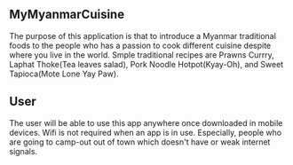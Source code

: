 MyMyanmarCuisine		
-	
The purpose of this application is that to introduce a Myanmar traditional foods to the people who has a passion to cook different cuisine despite where you live in the world. Smple traditional recipes are Prawns Currry, Laphat Thoke(Tea leaves salad), Pork Noodle Hotpot(Kyay-Oh), and Sweet Tapioca(Mote Lone Yay Paw).

User
-
The user will be able to use this app anywhere once downloaded in mobile devices. Wifi is not required when an app is in use. Especially, people who are going to camp-out out of town which doesn't have or weak internet signals.  
